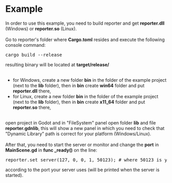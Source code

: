 # Example

In order to use this example, you need to build reporter and get <b>reporter.dll</b> (Windows) or <b>reporter.so</b> (Linux).<br>
<br>
Go to reporter's folder where <b>Cargo.toml</b> resides and execute the following console command:
<pre>
cargo build --release
</pre>
resulting binary will be located at <b>target/release/</b><br>
<br>
- for Windows, create a new folder <b>bin</b> in the folder of the example project (next to the <b>lib</b> folder), then in <b>bin</b> create <b>win64</b> folder and put <b>reporter.dll</b> there,<br>
- for Linux, create a new folder <b>bin</b> in the folder of the example project (next to the <b>lib</b> folder), then in <b>bin</b> create <b>x11_64</b> folder and put <b>reporter.so</b> there,<br>
<br>
open project in Godot and in "FileSystem" panel open folder <b>lib</b> and file <b>reporter.gdnlib</b>, this will show a new panel in which you need to check that "Dynamic Library" path is correct for your platform (Windows/Linux).<br>
<br>
After that, you need to start the server or monitor and change the <b>port</b> in <b>MainScene.gd</b> in <b>func _ready()</b> on the line:
<pre>
reporter.set_server(127, 0, 0, 1, 50123); # where 50123 is your port
</pre>
according to the port your server uses (will be printed when the server is started).
